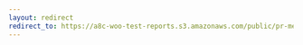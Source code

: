 ```yaml
---
layout: redirect
redirect_to: https://a8c-woo-test-reports.s3.amazonaws.com/public/pr-merge/42828/e2e/index.html
---
```

